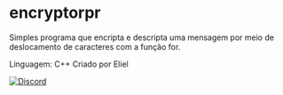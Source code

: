 # encryptorpr
Simples programa que encripta e descripta uma mensagem por meio de deslocamento de caracteres com a função for.

Linguagem: C++
Criado por Eliel

























[![Discord](https://discordapp.com/api/guilds/463752820026376202/widget.png)](https://discord.gg/kUQ6JaQ)
